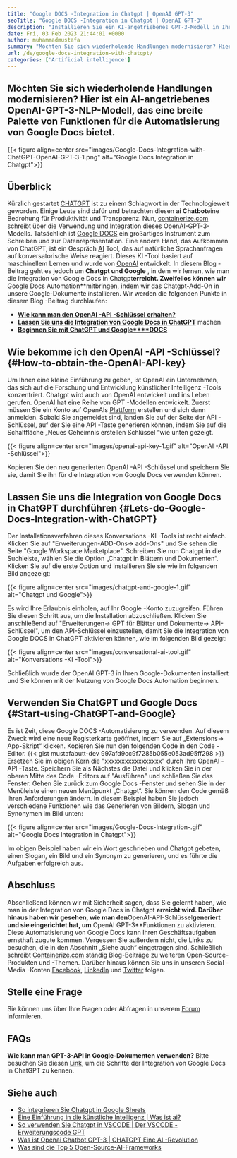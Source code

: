 ```yaml
---
title: "Google DOCS -Integration in Chatgpt | OpenAI GPT-3" 
seoTitle: "Google DOCS -Integration in Chatgpt | OpenAI GPT-3" 
description: "Installieren Sie ein KI-angetriebenes GPT-3-Modell in Ihren Google-Dokumenten, um verschiedene Geschäftsaufgaben zu automatisieren. Lassen Sie uns erfahren, wie Sie die Integration von Google Docs in ChatGPT erreichen." 
date: Fri, 03 Feb 2023 21:44:01 +0000
author: muhammadmustafa
summary: "Möchten Sie sich wiederholende Handlungen modernisieren? Hier ist ein AI-angetriebenes OpenAI-GPT-3-NLP-Modell, das eine breite Palette von Funktionen für die Automatisierung von Google Docs bietet." 
url: /de/google-docs-integration-with-chatgpt/
categories: ['Artificial intelligence']
---
```


## Möchten Sie sich wiederholende Handlungen modernisieren? Hier ist ein AI-angetriebenes OpenAI-GPT-3-NLP-Modell, das eine breite Palette von Funktionen für die Automatisierung von Google Docs bietet.

{{< figure align=center src="images/Google-Docs-Integration-with-ChatGPT-OpenAI-GPT-3-1.png" alt="Google Docs Integration in Chatgpt">}}


## Überblick
Kürzlich gestartet [CHATGPT][1] ist zu einem Schlagwort in der Technologiewelt geworden. Einige Leute sind dafür und betrachten diesen **ai Chatbot**eine Bedrohung für Produktivität und Transparenz. Nun, [containerize.com][2] schreibt über die Verwendung und Integration dieses OpenAI-GPT-3-Modells. Tatsächlich ist [Google DOCS][3] ein großartiges Instrument zum Schreiben und zur Datenrepräsentation. Eine andere Hand, das Aufkommen von ChatGPT, ist ein Gespräch [AI][4] Tool, das auf natürliche Sprachanfragen auf konversatorische Weise reagiert. Dieses KI -Tool basiert auf maschinellem Lernen und wurde von [OpenAI][5] entwickelt. In diesem Blog -Beitrag geht es jedoch um **Chatgpt und Google** , in dem wir lernen, wie man die Integration von Google Docs in Chatgpt**erreicht. Zweifellos können wir** Google Docs Automation**mitbringen, indem wir das Chatgpt-Add-On in unsere Google-Dokumente installieren.
Wir werden die folgenden Punkte in diesem Blog -Beitrag durchlaufen:
* [ **Wie kann man den OpenAI -API -Schlüssel erhalten?** ][6]
* **[Lassen Sie uns die Integration von Google Docs in ChatGPT][7]** machen
* [ **Beginnen Sie mit ChatGPT und Google****DOCS**][8]

## Wie bekomme ich den OpenAI -API -Schlüssel? {#How-to-obtain-the-OpenAI-API-key}

Um Ihnen eine kleine Einführung zu geben, ist OpenAI ein Unternehmen, das sich auf die Forschung und Entwicklung künstlicher Intelligenz -Tools konzentriert. Chatgpt wird auch von OpenAI entwickelt und ins Leben gerufen. OpenAI hat eine Reihe von GPT -Modellen entwickelt.
Zuerst müssen Sie ein Konto auf OpenAIs [Plattform][9] erstellen und sich dann anmelden. Sobald Sie angemeldet sind, landen Sie auf der Seite der API -Schlüssel, auf der Sie eine API -Taste generieren können, indem Sie auf die Schaltfläche „Neues Geheimnis erstellen Schlüssel “wie unten gezeigt.

{{< figure align=center src="images/openai-api-key-1.gif" alt="OpenAI -API -Schlüssel">}}

Kopieren Sie den neu generierten OpenAI -API -Schlüssel und speichern Sie sie, damit Sie ihn für die Integration von Google Docs verwenden können.

## Lassen Sie uns die Integration von Google Docs in ChatGPT durchführen {#Lets-do-Google-Docs-Integration-with-ChatGPT}

Der Installationsverfahren dieses Konversations -KI -Tools ist recht einfach. Klicken Sie auf "Erweiterungen-ADD-Ons-> add-Ons" und Sie sehen die Seite "Google Workspace Marketplace". Schreiben Sie nun Chatgpt in die Suchleiste, wählen Sie die Option „Chatgpt in Blättern und Dokumenten“. Klicken Sie auf die erste Option und installieren Sie sie wie im folgenden Bild angezeigt:

{{< figure align=center src="images/chatgpt-and-google-1.gif" alt="Chatgpt und Google">}}

Es wird Ihre Erlaubnis einholen, auf Ihr Google -Konto zuzugreifen. Führen Sie diesen Schritt aus, um die Installation abzuschließen. Klicken Sie anschließend auf "Erweiterungen-> GPT für Blätter und Dokumente-> API-Schlüssel", um den API-Schlüssel einzustellen, damit Sie die Integration von Google DOCS in ChatGPT aktivieren können, wie im folgenden Bild gezeigt:

{{< figure align=center src="images/conversational-ai-tool.gif" alt="Konversations -KI -Tool">}}

Schließlich wurde der OpenAI GPT-3 in Ihren Google-Dokumenten installiert und Sie können mit der Nutzung von Google Docs Automation beginnen.

## Verwenden Sie ChatGPT und Google Docs {#Start-using-ChatGPT-and-Google}

Es ist Zeit, diese Google DOCS -Automatisierung zu verwenden. Auf diesem Zweck wird eine neue Registerkarte geöffnet, indem Sie auf „Extensions-> App-Skript“ klicken. Kopieren Sie nun den folgenden Code in den Code -Editor.
{{< gist mustafabutt-dev 997afd9cc9f7285b055e053ad95ff298 >}}
Ersetzen Sie im obigen Kern die "xxxxxxxxxxxxxxxxx" durch Ihre OpenAI -API -Taste. Speichern Sie als Nächstes die Datei und klicken Sie in der oberen Mitte des Code -Editors auf "Ausführen" und schließen Sie das Fenster.
Gehen Sie zurück zum Google Docs -Fenster und sehen Sie in der Menüleiste einen neuen Menüpunkt „Chatgpt“. Sie können den Code gemäß Ihren Anforderungen ändern. In diesem Beispiel haben Sie jedoch verschiedene Funktionen wie das Generieren von Bildern, Slogan und Synonymen im Bild unten:

{{< figure align=center src="images/Google-Docs-Integration-.gif" alt="Google Docs Integration in Chatgpt">}}

Im obigen Beispiel haben wir ein Wort geschrieben und Chatgpt gebeten, einen Slogan, ein Bild und ein Synonym zu generieren, und es führte die Aufgaben erfolgreich aus.

## Abschluss
Abschließend können wir mit Sicherheit sagen, dass Sie gelernt haben, wie man in der Integration von Google Docs in Chatgpt **erreicht wird. Darüber hinaus haben wir gesehen, wie man den**OpenAI-API-Schlüssel**generiert und sie eingerichtet hat, um** OpenAI GPT-3**Funktionen zu aktivieren. Diese Automatisierung von Google Docs kann Ihren Geschäftsaufgaben ernsthaft zugute kommen. Vergessen Sie außerdem nicht, die Links zu besuchen, die in den Abschnitt „Siehe auch“ eingetragen sind.
Schließlich schreibt [Containerize.com][2] ständig Blog-Beiträge zu weiteren Open-Source-Produkten und -Themen. Darüber hinaus können Sie uns in unseren Social -Media -Konten [Facebook][10], [LinkedIn][11] und [Twitter][12] folgen.

## Stelle eine Frage
Sie können uns über Ihre Fragen oder Abfragen in unserem [Forum][13] informieren.

## FAQs
**Wie kann man GPT-3-API in Google-Dokumenten verwenden?** 
Bitte besuchen Sie diesen [Link][7], um die Schritte der Integration von Google Docs in ChatGPT zu kennen.

## Siehe auch
  * [So integrieren Sie Chatgpt in Google Sheets][14]
  * [Eine Einführung in die künstliche Intelligenz | Was ist ai?][4]
  * [So verwenden Sie Chatgpt in VSCODE | Der VSCODE -Erweiterungscode GPT][15]
  * [Was ist Openai Chatbot GPT-3 | CHATGPT Eine AI -Revolution][1]
  * [Was sind die Top 5 Open-Source-AI-Frameworks][16]



[1]: https://blog.containerize.com/artificial-intelligence/what-is-openai-chatbot-gpt-3-chatgpt-an-ai-revolution/
[2]: https://www.containerize.com/
[3]: https://docs.google.com/document/u/0/
[4]: https://blog.containerize.com/artificial-intelligence/an-introduction-to-artificial-intelligence-what-is-ai/
[5]: https://openai.com/
[6]: #How-to-obtain-the-OpenAI-API-key
[7]: #Lets-do-Google-Docs-Integration-with-ChatGPT
[8]: #Start-using-ChatGPT-and-Google
[9]: https://platform.openai.com/account/api-keys
[10]: https://web.facebook.com/containerize
[11]: https://www.linkedin.com/company/containerize/
[12]: https://twitter.com/containerize_co
[13]: https://forum.containerize.com/
[14]: https://blog.containerize.com/artificial-intelligence/integrate-chatgpt-with-google-sheets/
[15]: https://blog.containerize.com/artificial-intelligence/how-to-use-chatgpt-in-vscode-the-vscode-extension-codegpt/
[16]: https://blog.containerize.com/artificial-intelligence/top-5-open-source-ai-frameworks/
